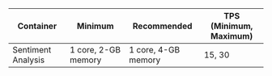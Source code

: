
| Container | Minimum | Recommended | TPS<br>(Minimum, Maximum)|
|-----------|---------|-------------|--|
|Sentiment Analysis | 1 core, 2-GB memory | 1 core, 4-GB memory |15, 30|